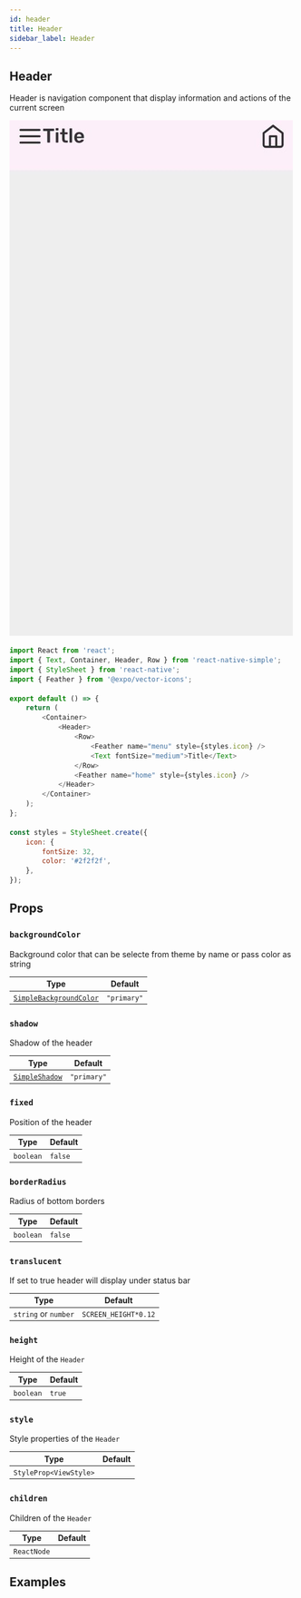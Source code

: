 ```yaml
---
id: header
title: Header
sidebar_label: Header
---
```


## Header

Header is navigation component that display information and actions of the current screen

![Header](assets/component-header.jpg)

```js
import React from 'react';
import { Text, Container, Header, Row } from 'react-native-simple';
import { StyleSheet } from 'react-native';
import { Feather } from '@expo/vector-icons';

export default () => {
    return (
        <Container>
            <Header>
                <Row>
                    <Feather name="menu" style={styles.icon} />
                    <Text fontSize="medium">Title</Text>
                </Row>
                <Feather name="home" style={styles.icon} />
            </Header>
        </Container>
    );
};

const styles = StyleSheet.create({
    icon: {
        fontSize: 32,
        color: '#2f2f2f',
    },
});
```

## Props

### `backgroundColor`

Background color that can be selecte from theme by name or pass color as string

| Type                                                              | Default     |
| ----------------------------------------------------------------- | ----------- |
| [`SimpleBackgroundColor`](customization.md#simplebackgroundcolor) | `"primary"` |

### `shadow`

Shadow of the header

| Type                                            | Default     |
| ----------------------------------------------- | ----------- |
| [`SimpleShadow`](customization.md#simpleshadow) | `"primary"` |

### `fixed`

Position of the header

| Type      | Default |
| --------- | ------- |
| `boolean` | `false` |

### `borderRadius`

Radius of bottom borders

| Type      | Default |
| --------- | ------- |
| `boolean` | `false` |

### `translucent`

If set to true header will display under status bar

| Type                 | Default              |
| -------------------- | -------------------- |
| `string` or `number` | `SCREEN_HEIGHT*0.12` |

### `height`

Height of the `Header`

| Type      | Default |
| --------- | ------- |
| `boolean` | `true`  |

### `style`

Style properties of the `Header`

| Type                   | Default |
| ---------------------- | ------- |
| `StyleProp<ViewStyle>` |         |

### `children`

Children of the `Header`

| Type        | Default |
| ----------- | ------- |
| `ReactNode` |         |

## Examples
